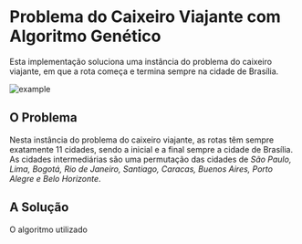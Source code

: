 # Problema do Caixeiro Viajante com  Algoritmo Genético
Esta implementação soluciona uma instância do problema do caixeiro viajante, em que a rota começa e termina sempre na cidade de Brasília.

![example](https://i.ibb.co/Vq9MyQY/example.png)

## O Problema
Nesta instância do problema do caixeiro viajante, as rotas têm sempre exatamente 11 cidades, sendo a inicial e a final sempre a cidade de Brasília. As cidades intermediárias são uma permutação das cidades de *São Paulo, Lima, Bogotá, Rio de Janeiro, Santiago, Caracas, Buenos Aires, Porto Alegre e Belo Horizonte*.
## A Solução
O algoritmo utilizado 
<!--stackedit_data:
eyJoaXN0b3J5IjpbLTExMzI2NTc1ODUsLTIwNDMwMTEzMDEsLT
Q3MzI4Nzc3OCwzNDAyMDU3MDMsNzMwOTk4MTE2XX0=
-->